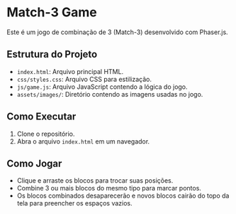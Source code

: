 # Match-3 Game

Este é um jogo de combinação de 3 (Match-3) desenvolvido com Phaser.js.

## Estrutura do Projeto

- `index.html`: Arquivo principal HTML.
- `css/styles.css`: Arquivo CSS para estilização.
- `js/game.js`: Arquivo JavaScript contendo a lógica do jogo.
- `assets/images/`: Diretório contendo as imagens usadas no jogo.

## Como Executar

1. Clone o repositório.
2. Abra o arquivo `index.html` em um navegador.

## Como Jogar

- Clique e arraste os blocos para trocar suas posições.
- Combine 3 ou mais blocos do mesmo tipo para marcar pontos.
- Os blocos combinados desaparecerão e novos blocos cairão do topo da tela para preencher os espaços vazios.
